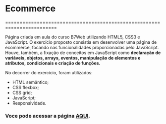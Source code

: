 # **Ecommerce**

========================================================================

Página criada em aula do curso B7Web utilizando HTML5, CSS3 e JavaScript.
O exercício proposto consistia em desenvolver uma página de ecommerce, focando nas funcionalidades proporcionadas pelo JavaScript.
Houve, também, a fixação de conceitos em JavaScript como **declaração de variáveis, objetos, arrays, eventos, manipulação de elementos e atributos, condicionais e criação de funções.** 

No decorrer do exercício, foram utilizados:

* HTML semântico;
* CSS flexbox;
* CSS grid;
* JavaScript;
* Responsividade.

### Voce pode acessar a página [AQUI](https://anadasilva87.github.io/ecommerceProbiotta/).